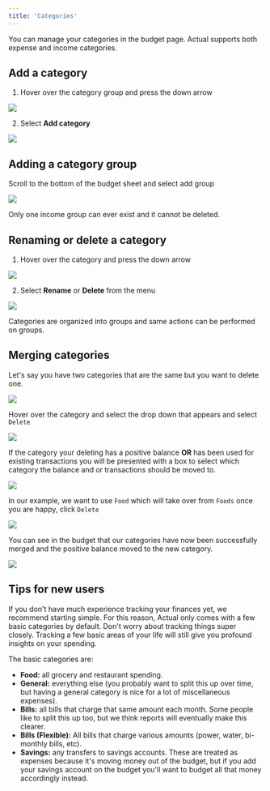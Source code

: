 ```yaml
---
title: 'Categories'
---
```


You can manage your categories in the budget page. Actual supports both expense and income categories.

## Add a category

1. Hover over the category group and press the down arrow

![](/img/CategoryGroupRename.png)

2. Select **Add category**

![](/img/CategoryGroupAddCategory.png)

## Adding a category group

Scroll to the bottom of the budget sheet and select add group

![](/img/AddCategoryGroup.png)

Only one income group can ever exist and it cannot be deleted.

## Renaming or delete a category

1. Hover over the category and press the down arrow

![](/img/RenameCategoryDropDown.png)

2. Select **Rename** or **Delete** from the menu

![](/img/RenameCategoryOptions.png)

Categories are organized into groups and same actions can be performed on groups.

## Merging categories

Let's say you have two categories that are the same but you want to delete one.

![](/img/DuplicatedCategories.png)

Hover over the category and select the drop down that appears and select `Delete`

![](/img/RenameCategoryOptions.png)

If the category your deleting has a positive balance **OR** has been used for existing transactions you will be presented with a box to select which category the balance and or transactions should be moved to.

![](/img/CategoryDeleteConfirmation.png)

In our example, we want to use `Food` which will take over from `Foods` once you are happy, click `Delete`

![](/img/CategoryDeleteConfirmationNewCat.png)

You can see in the budget that our categories have now been successfully merged and the positive balance moved to the new category.

![](/img/CategoriesMerged.png)

## Tips for new users

If you don't have much experience tracking your finances yet, we recommend starting simple. For this reason, Actual only comes with a few basic categories by default. Don't worry about tracking things super closely. Tracking a few basic areas of your life will still give you profound insights on your spending.

The basic categories are:

* **Food:** all grocery and restaurant spending.
* **General:** everything else (you probably want to split this up over time, but having a general category is nice for a lot of miscellaneous expenses).
* **Bills:** all bills that charge that same amount each month. Some people like to split this up too, but we think reports will eventually make this clearer.
* **Bills (Flexible):** All bills that charge various amounts (power, water, bi-monthly bills, etc).
* **Savings:** any transfers to savings accounts. These are treated as expenses because it's moving money out of the budget, but if you add your savings account on the budget you'll want to budget all that money accordingly instead.
